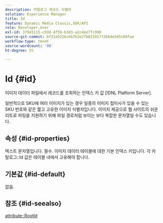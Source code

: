 ```yaml
---
description: 카탈로그 레코드 식별자
solution: Experience Manager
title: Id
feature: Dynamic Media Classic,SDK/API
role: Developer,User
exl-id: 37945115-c93d-4f59-b3d3-a2c4ee7fc990
source-git-commit: bf31e5226cbb763e2fb82391772b64e5d5c89fae
workflow-type: tm+mt
source-wordcount: '98'
ht-degree: 5%

---
```


# Id {#id}

이미지 데이터 파일에서 레코드를 조회하는 인덱스 키 값 [!DNL Platform Server].

일반적으로 SKU에 여러 이미지가 있는 경우 일종의 이미지 접미사가 있을 수 있는 SKU 번호와 같은 짧고 고유한 이미지 식별자입니다. 이미지 제공으로 웹 사이트의 쉬운 리트로 피팅을 지원하기 위해 파일 경로처럼 보이는 보다 복잡한 문자열일 수도 있습니다.

## 속성 {#id-properties}

텍스트 문자열입니다. 필수. 이미지 데이터 테이블에 대한 기본 인덱스 키입니다. 각 카탈로그::Id 값은 테이블 내에서 고유해야 합니다.

## 기본값 {#id-default}

없음.

## 참조 {#id-seealso}

[attribute::RootId](/help/aem-is-ir-api/is-api/image-catalog/image-serving-api-ref/c-image-catalog-reference/c-attributes-reference/r-rootid.md)
